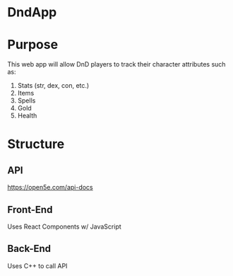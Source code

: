 # DndApp

# Purpose
This web app will allow DnD players to track their character attributes such as:
1. Stats (str, dex, con, etc.)
2. Items
3. Spells
4. Gold
5. Health

# Structure

## API
https://open5e.com/api-docs

## Front-End
Uses React Components w/ JavaScript

## Back-End
Uses C++ to call API
